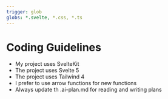 ```yaml
---
trigger: glob
globs: *.svelte, *.css, *.ts
---
```


# Coding Guidelines

- My project uses SvelteKit
- The project uses Svelte 5
- The project uses Tailwind 4
- I prefer to use arrow functions for new functions
- Always update th .ai-plan.md for reading and writing plans
